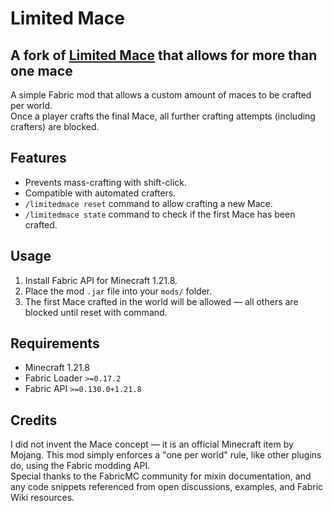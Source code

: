 # Limited Mace

## A fork of [Limited Mace](https://github.com/Adriancodessometimes/LimitedMace) that allows for more than one mace

A simple Fabric mod that allows a custom amount of maces to be crafted per world.  
Once a player crafts the final Mace, all further crafting attempts (including crafters) are blocked.

## Features
- Prevents mass-crafting with shift-click.
- Compatible with automated crafters.
- `/limitedmace reset` command to allow crafting a new Mace.
- `/limitedmace state` command to check if the first Mace has been crafted.

## Usage
1. Install Fabric API for Minecraft 1.21.8.
2. Place the mod `.jar` file into your `mods/` folder.
4. The first Mace crafted in the world will be allowed — all others are blocked until reset with command.

## Requirements
- Minecraft 1.21.8
- Fabric Loader `>=0.17.2`
- Fabric API `>=0.130.0+1.21.8`

## Credits
I did not invent the Mace concept — it is an official Minecraft item by Mojang. 
This mod simply enforces a "one per world" rule, like other plugins do, using the Fabric modding API.  
Special thanks to the FabricMC community for mixin documentation, and any code snippets referenced from open discussions, examples, and Fabric Wiki resources.
